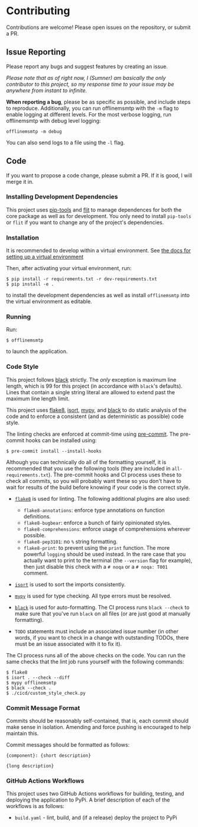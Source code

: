 # Contributing

Contributions are welcome! Please open issues on the repository, or submit a PR.

## Issue Reporting

Please report any bugs and suggest features by creating an issue.

*Please note that as of right now, I (Sumner) am basically the only contributor
to this project, so my response time to your issue may be anywhere from instant
to infinite.*

**When reporting a bug**, please be as specific as possible, and include steps
to reproduce. Additionally, you can run offlinemsmtp with the `-m` flag to
enable logging at different levels. For the most verbose logging, run
offlinemsmtp with debug level logging:

```
offlinemsmtp -m debug
```

You can also send logs to a file using the `-l` flag.

## Code

If you want to propose a code change, please submit a PR. If it is good, I will
merge it in.

### Installing Development Dependencies

This project uses [pip-tools][] and [flit][] to manage dependences for both the
core package as well as for development. You only need to install `pip-tools` or
`flit` if you want to change any of the project's dependencies.

### Installation

It is recommended to develop within a virtual environment. See [the docs for
setting up a virtual
environment](https://docs.python.org/3/library/venv.html#creating-virtual-environments)

Then, after activating your virtual environment, run:
```
$ pip install -r requirements.txt -r dev-requirements.txt
$ pip install -e .
```
to install the development dependencies as well as install `offlinemsmtp` into
the virtual environment as editable.

### Running

Run:
```
$ offlinemsmtp
```
to launch the application.

### Code Style

This project follows [black][] strictly. The *only* exception is maximum line
length, which is 99 for this project (in accordance with `black`'s defaults).
Lines that contain a single string literal are allowed to extend past the
maximum line length limit.

This project uses [flake8][], [isort][], [mypy][], and [black][] to do static
analysis of the code and to enforce a consistent (and as deterministic as
possible) code style.

The linting checks are enforced at commit-time using [pre-commit][]. The
pre-commit hooks can be installed using:
```
$ pre-commit install --install-hooks
```

Although you can technically do all of the formatting yourself, it is
recommended that you use the following tools (they are included in
`all-requirements.txt`). The pre-commit hooks and CI process uses these to check
all commits, so you will probably want these so you don't have to wait for
results of the build before knowing if your code is the correct style.

* [`flake8`][flake8] is used for linting. The following
  additional plugins are also used:

  * `flake8-annotations`: enforce type annotations on function definitions.
  * `flake8-bugbear`: enforce a bunch of fairly opinionated styles.
  * `flake8-comprehensions`: enforce usage of comprehensions wherever possible.
  * `flake8-pep3101`: no `%` string formatting.
  * `flake8-print`: to prevent using the `print` function. The more powerful
    `logging` should be used instead. In the rare case that you actually want to
    print to the terminal (the `--version` flag for example), then just disable
    this check with a `# noqa` or a `# noqa: T001` comment.

* [`isort`][isort] is used to sort the imports consistently.

* [`mypy`][mypy] is used for type checking. All type errors must be resolved.

* [`black`][black] is used for auto-formatting. The CI process runs `black
  --check` to make sure that you've run `black` on all files (or are just good
  at manually formatting).

* `TODO` statements must include an associated issue number (in other words, if
  you want to check in a change with outstanding TODOs, there must be an issue
  associated with it to fix it).

The CI process runs all of the above checks on the code. You can run the same
checks that the lint job runs yourself with the following commands:
```
$ flake8
$ isort . --check --diff
$ mypy offlinemsmtp
$ black --check .
$ ./cicd/custom_style_check.py
```

### Commit Message Format

Commits should be reasonably self-contained, that is, each commit should make
sense in isolation. Amending and force pushing is encouraged to help maintain
this.

Commit messages should be formatted as follows:

```
{component}: {short description}

{long description}
```

### GitHub Actions Workflows

This project uses two GitHub Actions workflows for building, testing, and
deploying the application to PyPi. A brief description of each of the workflows
is as follows:

* `build.yaml` - lint, build, and (if a release) deploy the project to PyPi

[black]: https://github.com/psf/black
[flake8]: https://github.com/pycqa/flake8
[flit]: https://github.com/pypa/flit
[isort]: https://pycqa.github.io/isort/
[matrix]: https://matrix.to/#/!veTDkgvBExJGKIBYlU:matrix.org?via=matrix.org
[mypy]: http://mypy-lang.org/
[pip-tools]: https://github.com/jazzband/pip-tools
[pyenv]: https://github.com/pyenv/pyenv
[pre-commit]: https://pre-commit.com/
